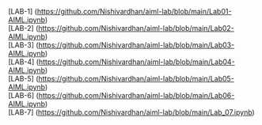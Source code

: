 [LAB-1] (https://github.com/Nishivardhan/aiml-lab/blob/main/Lab01-AIML.ipynb)   
[LAB-2] (https://github.com/Nishivardhan/aiml-lab/blob/main/Lab02-AIML.ipynb)  
[LAB-3] (https://github.com/Nishivardhan/aiml-lab/blob/main/Lab03-AIML.ipynb)  
[LAB-4] (https://github.com/Nishivardhan/aiml-lab/blob/main/Lab04-AIML.ipynb)  
[LAB-5] (https://github.com/Nishivardhan/aiml-lab/blob/main/Lab05-AIML.ipynb)  
[LAB-6] (https://github.com/Nishivardhan/aiml-lab/blob/main/Lab06-AIML.ipynb)  
[LAB-7] (https://github.com/Nishivardhan/aiml-lab/blob/main/Lab_07.ipynb)  
